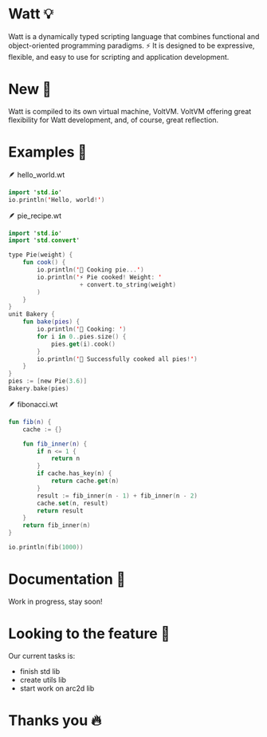# Watt 💡

Watt is a dynamically typed scripting language that combines functional and object-oriented programming paradigms. ⚡
It is designed to be expressive, flexible, and easy to use for scripting and application development.

# New 🚀
Watt is compiled to its own virtual machine, VoltVM.
VoltVM offering great flexibility for Watt development, and, of course,
great reflection.

# Examples 🔋
🪶 hello_world.wt
```kotlin
import 'std.io'
io.println('Hello, world!')
```

🪶 pie_recipe.wt
```kotlin
import 'std.io'
import 'std.convert'

type Pie(weight) {
    fun cook() {
        io.println('🥧 Cooking pie...')
        io.println('⚡ Pie cooked! Weight: '
                    + convert.to_string(weight)
        )
    }
}
unit Bakery {
    fun bake(pies) {
        io.println('🍪 Cooking: ')
        for i in 0..pies.size() {
            pies.get(i).cook()
        }
        io.println('🎉 Successfully cooked all pies!')
    }
}
pies := [new Pie(3.6)]
Bakery.bake(pies)
```

🪶 fibonacci.wt
```kotlin
fun fib(n) {
    cache := {}

    fun fib_inner(n) {
        if n <= 1 {
            return n
        }
        if cache.has_key(n) {
            return cache.get(n)
        }
        result := fib_inner(n - 1) + fib_inner(n - 2)
        cache.set(n, result)
        return result
    }
    return fib_inner(n)
}

io.println(fib(1000))
```

# Documentation 🌺
Work in progress, stay soon!

# Looking to the feature 🔭
Our current tasks is:
- finish std lib
- create utils lib
- start work on arc2d lib

# Thanks you 🔥️